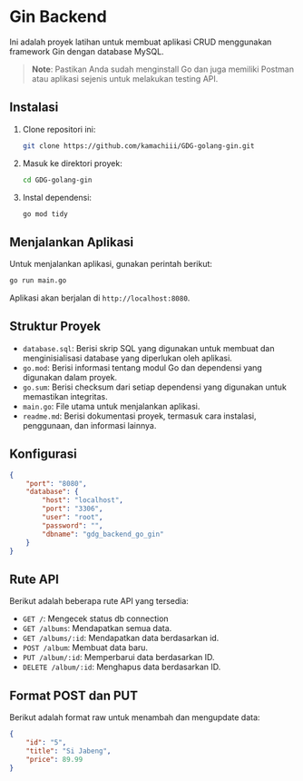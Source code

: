 # Gin Backend

Ini adalah proyek latihan untuk membuat aplikasi CRUD menggunakan framework Gin dengan database MySQL.

> **Note**: Pastikan Anda sudah menginstall Go dan juga memiliki Postman atau aplikasi sejenis untuk melakukan testing API.

## Instalasi

1. Clone repositori ini:
    ```bash
    git clone https://github.com/kamachiii/GDG-golang-gin.git
    ```
2. Masuk ke direktori proyek:
    ```bash
    cd GDG-golang-gin
    ```
3. Instal dependensi:
    ```bash
    go mod tidy
    ```

## Menjalankan Aplikasi

Untuk menjalankan aplikasi, gunakan perintah berikut:
```bash
go run main.go
```

Aplikasi akan berjalan di `http://localhost:8080`.

## Struktur Proyek

- `database.sql`: Berisi skrip SQL yang digunakan untuk membuat dan menginisialisasi database yang diperlukan oleh aplikasi.
- `go.mod`: Berisi informasi tentang modul Go dan dependensi yang digunakan dalam proyek.
- `go.sum`: Berisi checksum dari setiap dependensi yang digunakan untuk memastikan integritas.
- `main.go`: File utama untuk menjalankan aplikasi.
- `readme.md`: Berisi dokumentasi proyek, termasuk cara instalasi, penggunaan, dan informasi lainnya.


## Konfigurasi

```json
{
    "port": "8080",
    "database": {
        "host": "localhost",
        "port": "3306",
        "user": "root",
        "password": "",
        "dbname": "gdg_backend_go_gin"
    }
}
```

## Rute API

Berikut adalah beberapa rute API yang tersedia:
- `GET /`: Mengecek status db connection
- `GET /albums`: Mendapatkan semua data.
- `GET /albums/:id`: Mendapatkan data berdasarkan id.
- `POST /album`: Membuat data baru.
- `PUT /album/:id`: Memperbarui data berdasarkan ID.
- `DELETE /album/:id`: Menghapus data berdasarkan ID.

## Format POST dan PUT

Berikut adalah format raw untuk menambah dan mengupdate data:
```json
{
    "id": "5",
    "title": "Si Jabeng",
    "price": 89.99
}
```

